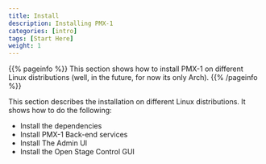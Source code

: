 ```yaml
---
title: Install
description: Installing PMX-1
categories: [intro]
tags: [Start Here]
weight: 1
---
```


{{% pageinfo %}}
This section shows how to install PMX-1 on different Linux distributions
(well, in the future, for now its only Arch).
{{% /pageinfo %}}

This section describes the installation on different Linux distributions.
It shows how to do the following:

- Install the dependencies
- Install PMX-1 Back-end services
- Install The Admin UI
- Install the Open Stage Control GUI
